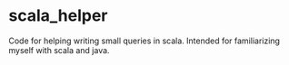 # scala_helper
Code for helping writing small queries in scala. Intended for familiarizing myself with scala and java.

